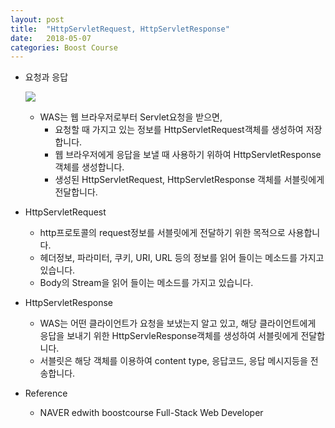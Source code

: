 ```yaml
---
layout: post
title:  "HttpServletRequest, HttpServletResponse"
date:   2018-05-07
categories: Boost Course
---
```


- 요청과 응답

  ![](/image/http.png)

  - WAS는 웹 브라우저로부터 Servlet요청을 받으면,
    - 요청할 때 가지고 있는 정보를 HttpServletRequest객체를 생성하여 저장합니다.
    - 웹 브라우저에게 응답을 보낼 때 사용하기 위하여 HttpServletResponse객체를 생성합니다.
    - 생성된 HttpServletRequest, HttpServletResponse 객체를 서블릿에게 전달합니다.

- HttpServletRequest

  - http프로토콜의 request정보를 서블릿에게 전달하기 위한 목적으로 사용합니다.
  - 헤더정보, 파라미터, 쿠키, URI, URL 등의 정보를 읽어 들이는 메소드를 가지고 있습니다.
  - Body의 Stream을 읽어 들이는 메소드를 가지고 있습니다.

- HttpServletResponse

  - WAS는 어떤 클라이언트가 요청을 보냈는지 알고 있고, 해당 클라이언트에게 응답을 보내기 위한 HttpServleResponse객체를 생성하여 서블릿에게 전달합니다.
  - 서블릿은 해당 객체를 이용하여 content type, 응답코드, 응답 메시지등을 전송합니다.

- Reference

  - NAVER edwith boostcourse Full-Stack Web Developer 
